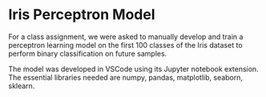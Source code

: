 # Iris Perceptron Model

For a class assignment, we were asked to manually develop and train a perceptron learning model on the first 100 classes of the Iris dataset to perform binary classification on future samples.

The model was developed in VSCode using its Jupyter notebook extension. The essential libraries needed are numpy, pandas, matplotlib, seaborn, sklearn.
